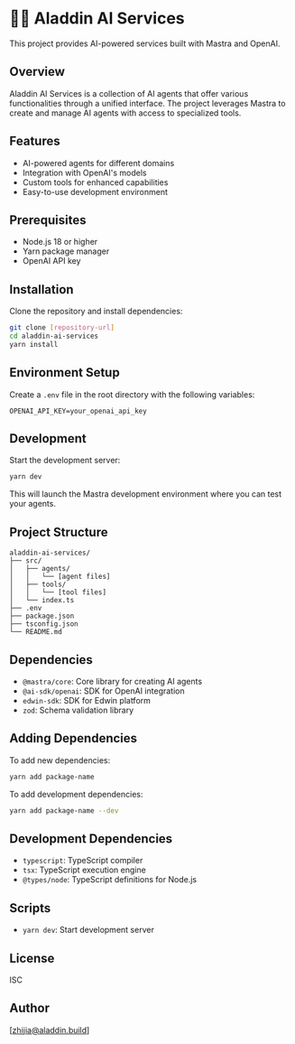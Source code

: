 # 🧞‍♂️ Aladdin AI Services

This project provides AI-powered services built with Mastra and OpenAI.

## Overview

Aladdin AI Services is a collection of AI agents that offer various functionalities through a unified interface. The project leverages Mastra to create and manage AI agents with access to specialized tools.

## Features

- AI-powered agents for different domains
- Integration with OpenAI's models
- Custom tools for enhanced capabilities
- Easy-to-use development environment

## Prerequisites

- Node.js 18 or higher
- Yarn package manager
- OpenAI API key

## Installation

Clone the repository and install dependencies:

```bash
git clone [repository-url]
cd aladdin-ai-services
yarn install
```

## Environment Setup

Create a `.env` file in the root directory with the following variables:

```
OPENAI_API_KEY=your_openai_api_key
```

## Development

Start the development server:

```bash
yarn dev
```

This will launch the Mastra development environment where you can test your agents.

## Project Structure

```
aladdin-ai-services/
├── src/
│   ├── agents/
│   │   └── [agent files]
│   ├── tools/
│   │   └── [tool files]
│   └── index.ts
├── .env
├── package.json
├── tsconfig.json
└── README.md
```

## Dependencies

- `@mastra/core`: Core library for creating AI agents
- `@ai-sdk/openai`: SDK for OpenAI integration
- `edwin-sdk`: SDK for Edwin platform
- `zod`: Schema validation library

## Adding Dependencies

To add new dependencies:

```bash
yarn add package-name
```

To add development dependencies:

```bash
yarn add package-name --dev
```

## Development Dependencies

- `typescript`: TypeScript compiler
- `tsx`: TypeScript execution engine
- `@types/node`: TypeScript definitions for Node.js

## Scripts

- `yarn dev`: Start development server

## License

ISC

## Author

[zhijia@aladdin.build]
